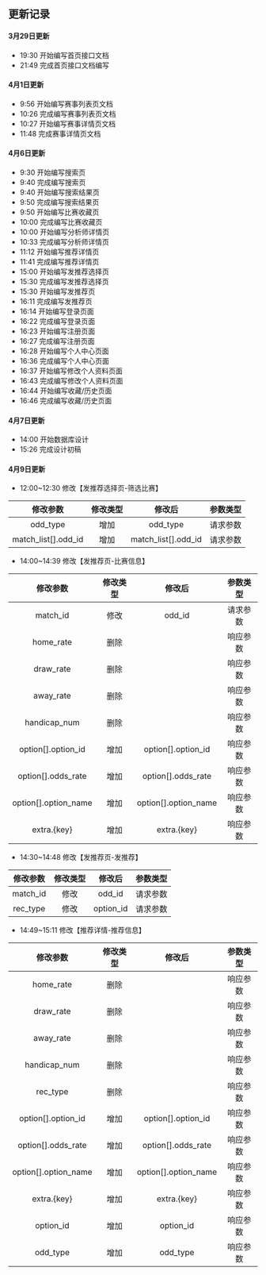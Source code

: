 ## 更新记录

#### 3月29日更新

- 19:30 开始编写首页接口文档
- 21:49 完成首页接口文档编写

#### 4月1日更新

- 9:56 开始编写赛事列表页文档
- 10:26 完成编写赛事列表页文档
- 10:27 开始编写赛事详情页文档
- 11:48 完成赛事详情页文档

#### 4月6日更新

- 9:30 开始编写搜索页
- 9:40 完成编写搜索页
- 9:40 开始编写搜索结果页
- 9:50 完成编写搜索结果页
- 9:50 开始编写比赛收藏页
- 10:00 完成编写比赛收藏页
- 10:00 开始编写分析师详情页
- 10:33 完成编写分析师详情页
- 11:12 开始编写推荐详情页
- 11:41 完成编写推荐详情页
- 15:00 开始编写发推荐选择页
- 15:30 完成编写发推荐选择页 
- 15:30 开始编写发推荐页
- 16:11 完成编写发推荐页
- 16:14 开始编写登录页面
- 16:22 完成编写登录页面
- 16:23 开始编写注册页面
- 16:27 完成编写注册页面
- 16:28 开始编写个人中心页面
- 16:36 完成编写个人中心页面
- 16:37 开始编写修改个人资料页面
- 16:43 完成编写修改个人资料页面
- 16:44 开始编写收藏/历史页面
- 16:46 完成编写收藏/历史页面

#### 4月7日更新

- 14:00 开始数据库设计
- 15:26 完成设计初稿

#### 4月9日更新

- 12:00~12:30 修改【发推荐选择页-筛选比赛】 

| 修改参数 | 修改类型 | 修改后 | 参数类型 |
|:----:|:----:|:----:|:----:|
| odd_type | 增加 | odd_type | 请求参数 |
| match_list[].odd_id | 增加 | match_list[].odd_id | 请求参数 |

- 14:00~14:39 修改【发推荐页-比赛信息】

| 修改参数 | 修改类型 | 修改后 | 参数类型 |
|:----:|:----:|:----:|:----:|
| match_id | 修改 | odd_id | 请求参数 |
| home_rate | 删除 |  | 响应参数 |
| draw_rate | 删除 |  | 响应参数 |
| away_rate | 删除 |  | 响应参数 |
| handicap_num | 删除 |  | 响应参数 |
| option[].option_id | 增加 | option[].option_id | 响应参数 |
| option[].odds_rate | 增加 | option[].odds_rate | 响应参数 |
| option[].option_name | 增加 | option[].option_name | 响应参数 |
| extra.{key} | 增加 | extra.{key} | 响应参数 |

- 14:30~14:48 修改【发推荐页-发推荐】

| 修改参数 | 修改类型 | 修改后 | 参数类型 |
|:----:|:----:|:----:|:----:|
| match_id | 修改 | odd_id | 请求参数 |
| rec_type | 修改 | option_id | 请求参数 |

- 14:49~15:11 修改【推荐详情-推荐信息】

| 修改参数 | 修改类型 | 修改后 | 参数类型 |
|:----:|:----:|:----:|:----:|
| home_rate | 删除 |  | 响应参数 |
| draw_rate | 删除 |  | 响应参数 |
| away_rate | 删除 |  | 响应参数 |
| handicap_num | 删除 |  | 响应参数 |
| rec_type | 删除 |  | 响应参数 |
| option[].option_id | 增加 | option[].option_id | 响应参数 |
| option[].odds_rate | 增加 | option[].odds_rate | 响应参数 |
| option[].option_name | 增加 | option[].option_name | 响应参数 |
| extra.{key} | 增加 | extra.{key} | 响应参数 |
| option_id | 增加 | option_id | 响应参数 |
| odd_type | 增加 | odd_type | 响应参数 |

